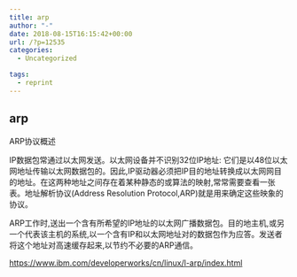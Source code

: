 ```yaml
---
title: arp
author: "-"
date: 2018-08-15T16:15:42+00:00
url: /?p=12535
categories:
  - Uncategorized

tags:
  - reprint
---
```

## arp
ARP协议概述
  
IP数据包常通过以太网发送。以太网设备并不识别32位IP地址: 它们是以48位以太网地址传输以太网数据包的。因此,IP驱动器必须把IP目的地址转换成以太网网目的地址。在这两种地址之间存在着某种静态的或算法的映射,常常需要查看一张表。地址解析协议(Address Resolution Protocol,ARP)就是用来确定这些映象的协议。

ARP工作时,送出一个含有所希望的IP地址的以太网广播数据包。目的地主机,或另一个代表该主机的系统,以一个含有IP和以太网地址对的数据包作为应答。发送者将这个地址对高速缓存起来,以节约不必要的ARP通信。
  
https://www.ibm.com/developerworks/cn/linux/l-arp/index.html